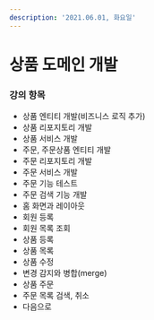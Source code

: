 ```yaml
---
description: '2021.06.01, 화요일'
---
```


# 상품 도메인 개발

### 강의 항목

* 상품 엔티티 개발\(비즈니스 로직 추가\)
* 상품 리포지토리 개발
* 상품 서비스 개발
* 주문, 주문상품 엔티티 개발
* 주문 리포지토리 개발
* 주문 서비스 개발
* 주문 기능 테스트
* 주문 검색 기능 개발
* 홈 화면과 레이아웃
* 회원 등록
* 회원 목록 조회
* 상품 등록
* 상품 목록
* 상품 수정
* 변경 감지와 병합\(merge\)
* 상품 주문
* 주문 목록 검색, 취소
* 다음으로

